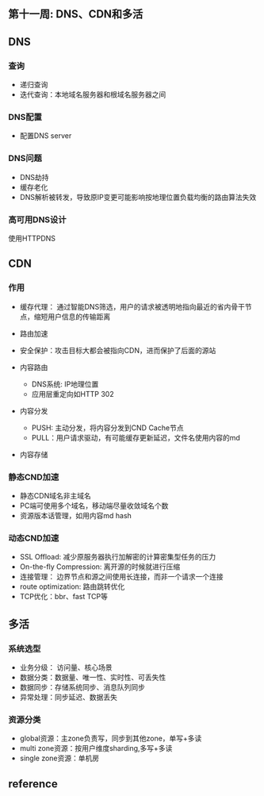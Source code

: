 第十一周: DNS、CDN和多活
---

## DNS
### 查询
- 递归查询
- 迭代查询：本地域名服务器和根域名服务器之间

### DNS配置
- 配置DNS server

### DNS问题
- DNS劫持
- 缓存老化
- DNS解析被转发，导致原IP变更可能影响按地理位置负载均衡的路由算法失效

### 高可用DNS设计
使用HTTPDNS

## CDN

### 作用
- 缓存代理： 通过智能DNS筛选，用户的请求被透明地指向最近的省内骨干节点，缩短用户信息的传输距离
- 路由加速
- 安全保护：攻击目标大都会被指向CDN，进而保护了后面的源站

- 内容路由
  - DNS系统: IP地理位置
  - 应用层重定向如HTTP 302
- 内容分发
  - PUSH: 主动分发，将内容分发到CND Cache节点
  - PULL：用户请求驱动，有可能缓存更新延迟，文件名使用内容的md
- 内容存储

### 静态CND加速
- 静态CDN域名非主域名
- PC端可使用多个域名，移动端尽量收敛域名个数
- 资源版本话管理，如用内容md hash

### 动态CND加速
- SSL Offload: 减少原服务器执行加解密的计算密集型任务的压力
- On-the-fly Compression: 离开源的时候就进行压缩
- 连接管理： 边界节点和源之间使用长连接，而非一个请求一个连接
- route optimization: 路由跳转优化
- TCP优化：bbr、fast TCP等
## 多活

### 系统选型
- 业务分级： 访问量、核心场景
- 数据分类：数据量、唯一性、实时性、可丢失性
- 数据同步：存储系统同步、消息队列同步
- 异常处理：同步延迟、数据丢失

### 资源分类
- global资源：主zone负责写，同步到其他zone，单写+多读
- multi zone资源：按用户维度sharding,多写+多读
- single zone资源：单机房
  
## reference
